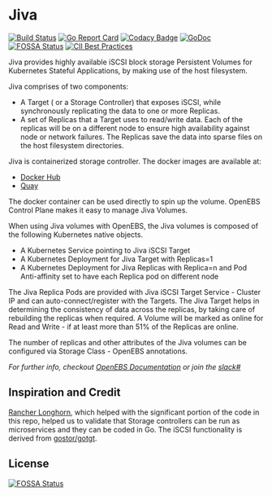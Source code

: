 # Jiva

[![Build Status](https://travis-ci.org/openebs/jiva.svg?branch=master)](https://travis-ci.org/openebs/jiva)
[![Go Report Card](https://goreportcard.com/badge/github.com/openebs/jiva)](https://goreportcard.com/report/github.com/openebs/jiva)
[![Codacy Badge](https://api.codacy.com/project/badge/Grade/616f61627a4543febe14af30358805b9)](https://www.codacy.com/app/OpenEBS/jiva?utm_source=github.com&amp;utm_medium=referral&amp;utm_content=openebs/jiva&amp;utm_campaign=Badge_Grade)
[![GoDoc](https://godoc.org/github.com/openebs/jiva?status.svg)](https://godoc.org/github.com/openebs/jiva)
[![FOSSA Status](https://app.fossa.com/api/projects/git%2Bgithub.com%2Fopenebs%2Fjiva.svg?type=shield)](https://app.fossa.com/projects/git%2Bgithub.com%2Fopenebs%2Fjiva?ref=badge_shield)
[![CII Best Practices](https://bestpractices.coreinfrastructure.org/projects/1755/badge)](https://bestpractices.coreinfrastructure.org/projects/1755)


Jiva provides highly available iSCSI block storage Persistent Volumes for Kubernetes Stateful Applications, by making use of the host filesystem.

Jiva comprises of two components:
-   A Target ( or a Storage Controller) that exposes iSCSI, while synchronously replicating the data to one or more Replicas. 
-   A set of Replicas that a Target uses to read/write data. Each of the replicas will be on a different node to ensure high availability against node or network failures. The Replicas save the data into sparse files on the host filesystem directories. 

Jiva is containerized storage controller. The docker images are available at:
-   [Docker Hub](https://cloud.docker.com/u/openebs/repository/docker/openebs/jiva)
-   [Quay](https://quay.io/repository/openebs/jiva)

The docker container can be used directly to spin up the volume. OpenEBS Control Plane makes it easy to manage Jiva Volumes. 

When using Jiva volumes with OpenEBS, the Jiva volumes is composed of the following Kubernetes native objects.
-   A Kubernetes Service pointing to Jiva iSCSI Target
-   A Kubernetes Deployment for Jiva Target with Replicas=1
-   A Kubernetes Deployment for Jiva Replicas with Replica=n and Pod Anti-affinity set to have each Replica pod on different node

The Jiva Replica Pods are provided with Jiva iSCSI Target Service - Cluster IP  and can auto-connect/register with the Targets. The Jiva Target helps in determining the consistency of data across the replicas, by taking care of rebuilding the replicas when required. A Volume will be marked as online for Read and Write - if at least more than 51% of the Replicas are online. 

The number of replicas and other attributes of the Jiva volumes can be configured via Storage Class - OpenEBS annotations. 

*For further info, checkout [OpenEBS Documentation](https://docs.openebs.io/) or join the [slack#](https://slack.openebs.io)*

## Inspiration and Credit

[Rancher Longhorn](https://github.com/rancher/longhorn-engine), which helped with the significant portion of the code in this repo, helped us to validate that Storage controllers can be run as microservices and they can be coded in Go. The iSCSI functionality is derived from [gostor/gotgt](https://github.com/gostor/gotgt).

## License

[![FOSSA Status](https://app.fossa.com/api/projects/git%2Bgithub.com%2Fopenebs%2Fjiva.svg?type=large)](https://app.fossa.com/projects/git%2Bgithub.com%2Fopenebs%2Fjiva?ref=badge_large)
